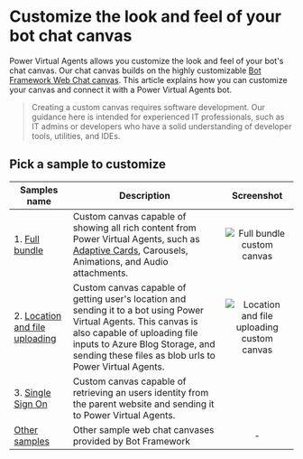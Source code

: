 # Customize the look and feel of your bot chat canvas

Power Virtual Agents allows you customize the look and feel of your bot's chat canvas. Our chat canvas builds on the highly customizable [Bot Framework Web Chat canvas](https://github.com/microsoft/BotFramework-WebChat). This article explains how you can customize your canvas and connect it with a Power Virtual Agents bot.

>Creating a custom canvas requires software development. Our guidance here is intended for experienced IT professionals, such as IT admins or developers who have a solid understanding of developer tools, utilities, and IDEs.

## Pick a sample to customize

| Samples name                                                                                                                                                 | Description                                                                                                                                                                                                                                    |                                         Screenshot                                          |
| ------------------------------------------------------------------------------------------------------------------------------------------------------------ | ---------------------------------------------------------------------------------------------------------------------------------------------------------------------------------------------------------------------------------------------- | :-----------------------------------------------------------------------------------------: |
| 1. [Full bundle](https://github.com/microsoft/PowerVirtualAgentsSamples/tree/master/BuildYourOwnCanvasSamples/1.starter-full-bundle)                         | Custom canvas capable of showing all rich content from Power Virtual Agents, such as [Adaptive Cards](https://adaptivecards.io/designer/), Carousels, Animations, and Audio attachments.                                                       |             ![Full bundle custom canvas](images/custom-canvas-full-bundle.png)              |
| 2. [Location and file uploading](https://github.com/microsoft/PowerVirtualAgentsSamples/tree/master/BuildYourOwnCanvasSamples/2.location-and-file-uploading) | Custom canvas capable of getting user's location and sending it to a bot using Power Virtual Agents. This canvas is also capable of uploading file inputs to Azure Blog Storage, and sending these files as blob urls to Power Virtual Agents. | ![Location and file uploading custom canvas](images/custom-canvas-location-file-upload.png) |
| 3. [Single Sign On](https://github.com/microsoft/PowerVirtualAgentsSamples/tree/master/BuildYourOwnCanvasSamples/3.single-sign-on)                           | Custom canvas capable of retrieving an users identity from the parent website and sending it to Power Virtual Agents.                                                                                                                          |                                                                                             |
| [Other samples](https://github.com/microsoft/BotFramework-WebChat/#samples-list)                                                                             | Other sample web chat canvases provided by Bot Framework                                                                                                                                                                                       |                                              -                                              |